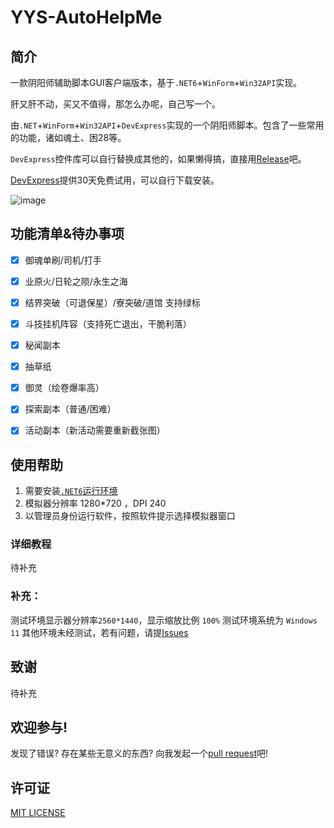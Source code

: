# YYS-AutoHelpMe

## 简介

一款阴阳师辅助脚本GUI客户端版本，基于`.NET6`+`WinForm`+`Win32API`实现。

肝又肝不动，买又不值得，那怎么办呢，自己写一个。

由`.NET`+`WinForm`+`Win32API`+`DevExpress`实现的一个阴阳师脚本。包含了一些常用的功能，诸如魂土、困28等。

`DevExpress`控件库可以自行替换成其他的，如果懒得搞，直接用[Release](https://github.com/YaKun9/YYS-AutoHelpMe/releases)吧。

[DevExpress](https://www.devexpress.com/products/net/controls/winforms/)提供30天免费试用，可以自行下载安装。

![image](https://github.com/YaKun9/YYS-AutoHelpMe/assets/131952790/953f424c-0177-4f88-b565-b356f573979f)


## 功能清单&待办事项

- [x] 御魂单刷/司机/打手
- [x] 业原火/日轮之陨/永生之海
- [x] 结界突破（可退保星）/寮突破/道馆 支持绿标
- [x] 斗技挂机阵容（支持死亡退出，干脆利落）
- [x] 秘闻副本
- [x] 抽草纸
- [x] 御灵（绘卷爆率高）
- [x] 探索副本（普通/困难）
- [x] 活动副本（新活动需要重新截张图）


## 使用帮助

1. 需要安装[`.NET6`运行环境](https://dotnet.microsoft.com/zh-cn/download/dotnet/thank-you/runtime-desktop-6.0.14-windows-x64-installer)
2. 模拟器分辨率 1280*720 ，DPI 240
3. 以管理员身份运行软件，按照软件提示选择模拟器窗口

### 详细教程

待补充

### 补充：
测试环境显示器分辨率`2560*1440`，显示缩放比例 `100%`
测试环境系统为 `Windows 11`
其他环境未经测试，若有问题，请提[Issues](https://github.com/YaKun9/YYS-AutoHelpMe/issues)

## 致谢

待补充


## 欢迎参与!

发现了错误? 存在某些无意义的东西? 向我发起一个[pull request](https://github.com/YaKun9/YYS-AutoHelpMe/pulls)吧!

## 许可证

[MIT LICENSE](https://github.com/YaKun9/YYS-AutoHelpMe/blob/main/LICENSE)
